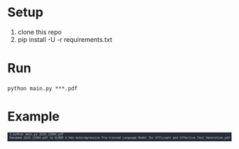 # Setup
1. clone this repo
2. pip install -U -r requirements.txt
# Run
`python main.py ***.pdf`
# Example
![example](./images/example.png)